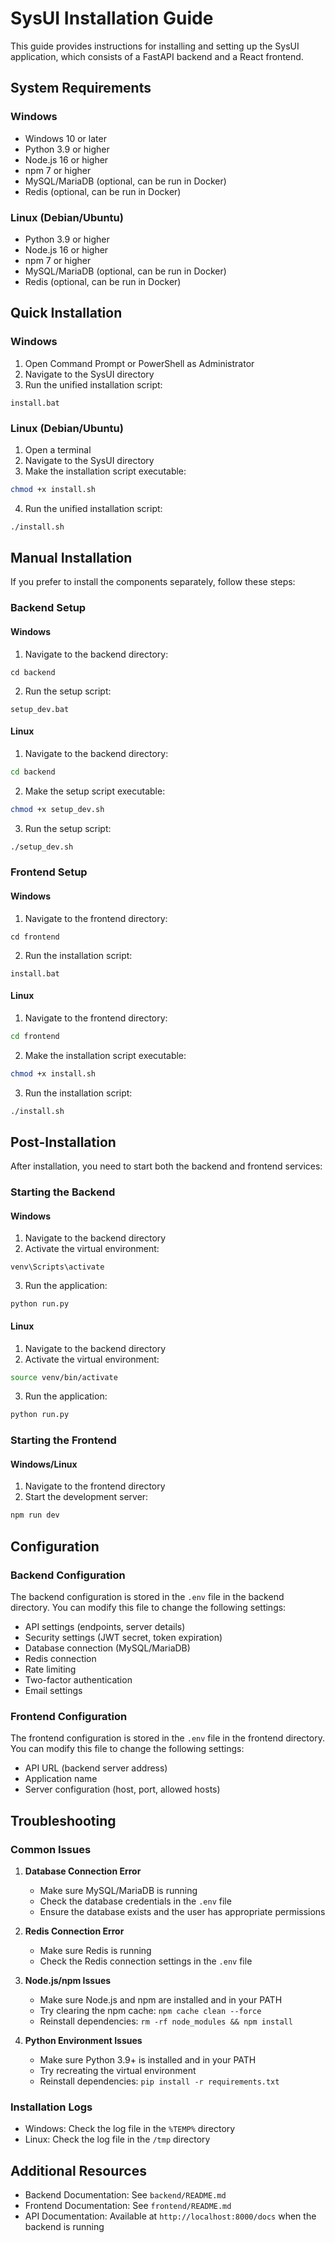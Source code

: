 # SysUI Installation Guide

This guide provides instructions for installing and setting up the SysUI application, which consists of a FastAPI backend and a React frontend.

## System Requirements

### Windows
- Windows 10 or later
- Python 3.9 or higher
- Node.js 16 or higher
- npm 7 or higher
- MySQL/MariaDB (optional, can be run in Docker)
- Redis (optional, can be run in Docker)

### Linux (Debian/Ubuntu)
- Python 3.9 or higher
- Node.js 16 or higher
- npm 7 or higher
- MySQL/MariaDB (optional, can be run in Docker)
- Redis (optional, can be run in Docker)

## Quick Installation

### Windows

1. Open Command Prompt or PowerShell as Administrator
2. Navigate to the SysUI directory
3. Run the unified installation script:

```
install.bat
```

### Linux (Debian/Ubuntu)

1. Open a terminal
2. Navigate to the SysUI directory
3. Make the installation script executable:

```bash
chmod +x install.sh
```

4. Run the unified installation script:

```bash
./install.sh
```

## Manual Installation

If you prefer to install the components separately, follow these steps:

### Backend Setup

#### Windows

1. Navigate to the backend directory:

```
cd backend
```

2. Run the setup script:

```
setup_dev.bat
```

#### Linux

1. Navigate to the backend directory:

```bash
cd backend
```

2. Make the setup script executable:

```bash
chmod +x setup_dev.sh
```

3. Run the setup script:

```bash
./setup_dev.sh
```

### Frontend Setup

#### Windows

1. Navigate to the frontend directory:

```
cd frontend
```

2. Run the installation script:

```
install.bat
```

#### Linux

1. Navigate to the frontend directory:

```bash
cd frontend
```

2. Make the installation script executable:

```bash
chmod +x install.sh
```

3. Run the installation script:

```bash
./install.sh
```

## Post-Installation

After installation, you need to start both the backend and frontend services:

### Starting the Backend

#### Windows

1. Navigate to the backend directory
2. Activate the virtual environment:

```
venv\Scripts\activate
```

3. Run the application:

```
python run.py
```

#### Linux

1. Navigate to the backend directory
2. Activate the virtual environment:

```bash
source venv/bin/activate
```

3. Run the application:

```bash
python run.py
```

### Starting the Frontend

#### Windows/Linux

1. Navigate to the frontend directory
2. Start the development server:

```bash
npm run dev
```

## Configuration

### Backend Configuration

The backend configuration is stored in the `.env` file in the backend directory. You can modify this file to change the following settings:

- API settings (endpoints, server details)
- Security settings (JWT secret, token expiration)
- Database connection (MySQL/MariaDB)
- Redis connection
- Rate limiting
- Two-factor authentication
- Email settings

### Frontend Configuration

The frontend configuration is stored in the `.env` file in the frontend directory. You can modify this file to change the following settings:

- API URL (backend server address)
- Application name
- Server configuration (host, port, allowed hosts)

## Troubleshooting

### Common Issues

1. **Database Connection Error**
   - Make sure MySQL/MariaDB is running
   - Check the database credentials in the `.env` file
   - Ensure the database exists and the user has appropriate permissions

2. **Redis Connection Error**
   - Make sure Redis is running
   - Check the Redis connection settings in the `.env` file

3. **Node.js/npm Issues**
   - Make sure Node.js and npm are installed and in your PATH
   - Try clearing the npm cache: `npm cache clean --force`
   - Reinstall dependencies: `rm -rf node_modules && npm install`

4. **Python Environment Issues**
   - Make sure Python 3.9+ is installed and in your PATH
   - Try recreating the virtual environment
   - Reinstall dependencies: `pip install -r requirements.txt`

### Installation Logs

- Windows: Check the log file in the `%TEMP%` directory
- Linux: Check the log file in the `/tmp` directory

## Additional Resources

- Backend Documentation: See `backend/README.md`
- Frontend Documentation: See `frontend/README.md`
- API Documentation: Available at `http://localhost:8000/docs` when the backend is running